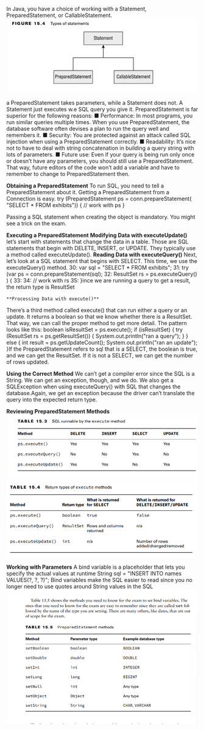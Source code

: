 In Java, you have a choice of working with a Statement, PreparedStatement, or
CallableStatement.
![img_6.png](img_6.png)

a PreparedStatement takes parameters, while a Statement does not. A Statement just executes w.e SQL query you give it.
PreparedStatement is far superior for the following reasons:
■ Performance: In most programs, you run similar queries multiple times. When you use
PreparedStatement, the database software often devises a plan to run the query well
and remembers it.
■ Security: You are protected against an attack called SQL injection when using a
PreparedStatement correctly.
■ Readability: It’s nice not to have to deal with string concatenation in building a query
string with lots of parameters.
■ Future use: Even if your query is being run only once or doesn’t have any parameters,
you should still use a PreparedStatement. That way, future editors of the code won’t
add a variable and have to remember to change to PreparedStatement then.

**Obtaining a PreparedStatement**
To run SQL, you need to tell a PreparedStatement about it. Getting a PreparedStatement from
a Connection is easy.
try (PreparedStatement ps = conn.prepareStatement(
"SELECT * FROM exhibits")) {
// work with ps
}

Passing a SQL statement when creating the object is mandatory. You might see a trick
on the exam.

**Executing a PreparedStatement**
    **Modifying Data with executeUpdate()**
let’s start with statements that change the data in a table. Those are SQL statements that
begin with DELETE, INSERT, or UPDATE. They typically use a method called executeUpdate(). 
    **Reading Data with executeQuery()**
Next, let’s look at a SQL statement that begins with SELECT. This time, we use the
executeQuery() method.
30: var sql = "SELECT * FROM exhibits";
31: try (var ps = conn.prepareStatement(sql);
32: ResultSet rs = ps.executeQuery() ) {
33:
34: // work with rs
35: }ince we are running a query to get a result, the return type is ResultSet

    **Processing Data with execute()**
There’s a third method called execute() that can run either a query or an update. It returns
a boolean so that we know whether there is a ResultSet. That way, we can call the proper
method to get more detail. The pattern looks like this:
boolean isResultSet = ps.execute();
if (isResultSet) {
try (ResultSet rs = ps.getResultSet()) {
System.out.println("ran a query");
}
} else {
int result = ps.getUpdateCount();
System.out.println("ran an update");
}If the PreparedStatement refers to sql that is a SELECT, the boolean is true, and we
can get the ResultSet. If it is not a SELECT, we can get the number of rows updated.

**Using the Correct Method**
We can’t get a compiler error since the SQL is a String. We can get an exception,
though, and we do. We also get a SQLException when using executeQuery() with SQL
that changes the database.Again, we get an exception because the driver can’t translate the query into the expected
return type.


**Reviewing PreparedStatement Methods**![img_7.png](img_7.png)
![img_8.png](img_8.png)

**Working with Parameters**
A bind variable is a placeholder that lets you specify the actual values at runtime
String sql = "INSERT INTO names VALUES(?, ?, ?)";
Bind variables make the SQL easier to read since you no longer need to use quotes
around String values in the SQL
![img_9.png](img_9.png)


